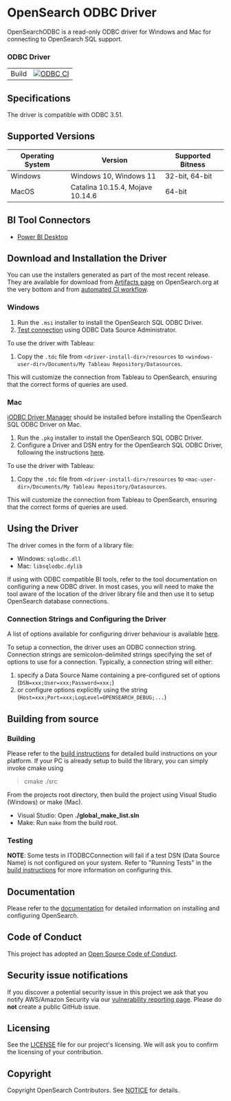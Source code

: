 # OpenSearch ODBC Driver

OpenSearchODBC is a read-only ODBC driver for Windows and Mac for connecting to OpenSearch SQL support.

### ODBC Driver

|       |                                                 |
| ----- | ----------------------------------------------- |
| Build | [![ODBC CI][odbc-build-badge]][odbc-build-link] |

[odbc-build-badge]: https://github.com/opensearch-project/sql/actions/workflows/sql-odbc-main.yml/badge.svg
[odbc-build-link]: https://github.com/opensearch-project/sql/actions/workflows/sql-odbc-main.yml

## Specifications

The driver is compatible with ODBC 3.51.

## Supported Versions


  | Operating System  | Version                           | Supported Bitness |
  | ----------------- |-----------------------------------| ----------------- |
  |  Windows          |  Windows 10, Windows 11           | 32-bit, 64-bit    |
  |  MacOS            |  Catalina 10.15.4, Mojave 10.14.6 | 64-bit            |

## BI Tool Connectors

* [Power BI Desktop](bi-connectors/PowerBIConnector/README.md)

## Download and Installation the Driver

You can use the installers generated as part of the most recent release.
They are available for download from [Artifacts page](https://opensearch.org/artifacts) on OpenSearch.org at the very bottom and from [automated CI workflow](https://github.com/opensearch-project/sql-odbc/actions/workflows/sql-odbc-main.yml).

### Windows

1. Run the `.msi` installer to install the OpenSearch SQL ODBC Driver.
2. [Test connection](docs/user/windows_configure_dsn.md) using ODBC Data Source Administrator.

To use the driver with Tableau:
1. Copy the `.tdc` file from `<driver-install-dir>/resources` to `<windows-user-dir>/Documents/My Tableau Repository/Datasources`.

This will customize the connection from Tableau to OpenSearch, ensuring that the correct forms of queries are used. 

### Mac

[iODBC Driver Manager](http://www.iodbc.org/dataspace/doc/iodbc/wiki/iodbcWiki/WelcomeVisitors) should be installed before installing the OpenSearch SQL ODBC Driver on Mac.

1. Run the `.pkg` installer to install the OpenSearch SQL ODBC Driver.
2. Configure a Driver and DSN entry for the OpenSearch SQL ODBC Driver, following the instructions [here](docs/user/mac_configure_dsn.md).

To use the driver with Tableau:
1. Copy the `.tdc` file from `<driver-install-dir>/resources` to `<mac-user-dir>/Documents/My Tableau Repository/Datasources`.

This will customize the connection from Tableau to OpenSearch, ensuring that the correct forms of queries are used.

## Using the Driver

The driver comes in the form of a library file:
* Windows: `sqlodbc.dll`
* Mac: `libsqlodbc.dylib`

If using with ODBC compatible BI tools, refer to the tool documentation on configuring a new ODBC driver. In most cases, you will need to make the tool aware of the location of the driver library file and then use it to setup OpenSearch database connections.

### Connection Strings and Configuring the Driver

A list of options available for configuring driver behaviour is available [here](docs/user/configuration_options.md).

To setup a connection, the driver uses an ODBC connection string. Connection strings are semicolon-delimited strings specifying the set of options to use for a connection. Typically, a connection string will either:

1. specify a Data Source Name containing a pre-configured set of options (`DSN=xxx;User=xxx;Password=xxx;`)
2. or configure options explicitly using the string (`Host=xxx;Port=xxx;LogLevel=OPENSEARCH_DEBUG;...`)

## Building from source

### Building

Please refer to the [build instructions](docs/dev/BUILD_INSTRUCTIONS.md) for detailed build instructions on your platform.
If your PC is already setup to build the library, you can simply invoke cmake using

> cmake ./src

From the projects root directory, then build the project using Visual Studio (Windows) or make (Mac). 

* Visual Studio: Open **./global_make_list.sln**
* Make: Run `make` from the build root.

### Testing

**NOTE**: Some tests in ITODBCConnection will fail if a test DSN (Data Source Name) is not configured on your system. Refer to "Running Tests" in the [build instructions](docs/dev/BUILD_INSTRUCTIONS.md) for more information on configuring this.

## Documentation

Please refer to the [documentation](https://opensearch.org/docs/latest/) for detailed information on installing and configuring OpenSearch.

## Code of Conduct

This project has adopted an [Open Source Code of Conduct](CODE_OF_CONDUCT.md).

## Security issue notifications

If you discover a potential security issue in this project we ask that you notify AWS/Amazon Security via our [vulnerability reporting page](http://aws.amazon.com/security/vulnerability-reporting/). Please do **not** create a public GitHub issue.

## Licensing

See the [LICENSE](LICENSE.txt) file for our project's licensing. We will ask you to confirm the licensing of your contribution.

## Copyright

Copyright OpenSearch Contributors. See [NOTICE](NOTICE) for details.

